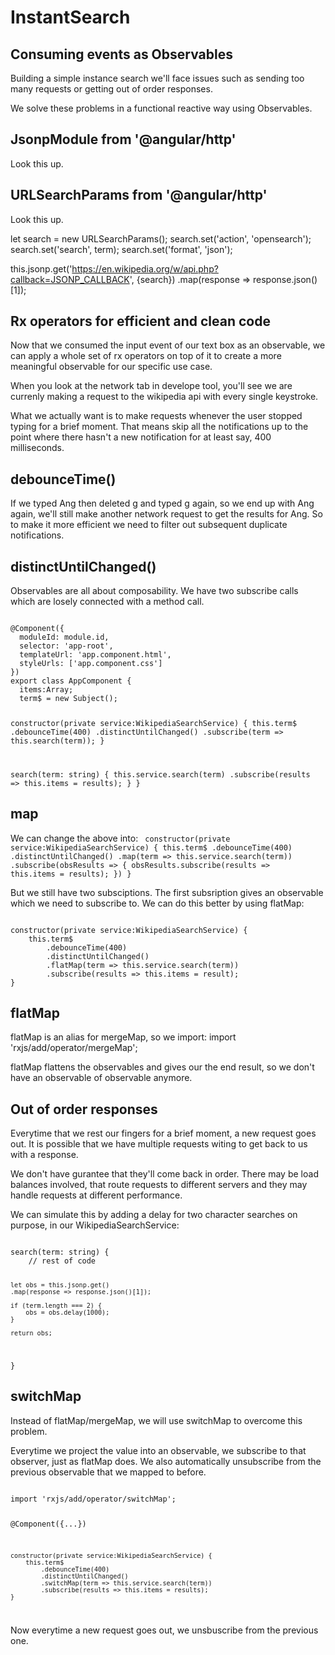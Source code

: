 # InstantSearch

## Consuming events as Observables

Building a simple instance search we'll face issues such as sending too many requests or getting out of order responses.

We solve these problems in a functional reactive way using Observables.

## JsonpModule from '@angular/http'

Look this up.

## URLSearchParams from '@angular/http'

Look this up.

let search = new URLSearchParams();
search.set('action', 'opensearch');
search.set('search', term);
search.set('format', 'json');

this.jsonp.get('https://en.wikipedia.org/w/api.php?callback=JSONP_CALLBACK', {search})
    .map(response => response.json()[1]);

## Rx operators for efficient and clean code

Now that we consumed the input event of our text box as an observable, we can apply a whole set of rx operators on top of it to create a more meaningful observable for our specific use case.  

When you look at the network tab in develope tool, you'll see we are currenly making a request to the wikipedia api with every single keystroke. 

What we actually want is to make requests whenever the user stopped typing for a brief moment. That means skip all the notifications up to the point where there hasn't a new notification for at least say, 400 milliseconds.

## debounceTime()

If we typed Ang then deleted g and typed g again, so we end up with Ang again, we'll still make another network request to get the results for Ang. So to make it more efficient we need to filter out subsequent duplicate notifications.

## distinctUntilChanged()

Observables are all about composability. We have two subscribe calls which are losely connected with a method call. 

<code>
@Component({
  moduleId: module.id,
  selector: 'app-root',
  templateUrl: 'app.component.html',
  styleUrls: ['app.component.css']
})
export class AppComponent {
  items:Array<string>;
  term$ = new Subject<string>(); 
  
  constructor(private service:WikipediaSearchService) {
    this.term$
        .debounceTime(400)
        .distinctUntilChanged()
        .subscribe(term => this.search(term));
  }

  search(term: string) {
    this.service.search(term)
                .subscribe(results => this.items = results);
  }
}
</code>

## map

We can change the above into:
<code>
constructor(private service:WikipediaSearchService) {
    this.term$
        .debounceTime(400)
        .distinctUntilChanged()
        .map(term => this.service.search(term))
        .subscribe(obsResults => {
            obsResults.subscribe(results => this.items = results);
        })
}
</code>

But we still have two subsciptions. The first subsription gives an observable which we need to subscribe to. We can do this better by using flatMap:

<code>
constructor(private service:WikipediaSearchService) {
    this.term$
        .debounceTime(400)
        .distinctUntilChanged()
        .flatMap(term => this.service.search(term))
        .subscribe(results => this.items = result);
}
</code>

## flatMap
flatMap is an alias for mergeMap, so we import:
import 'rxjs/add/operator/mergeMap';

flatMap flattens the observables and gives our the end result, so we don't have an observable of observable anymore. 

## Out of order responses

Everytime that we rest our fingers for a brief moment, a new request goes out. It is possible that we have multiple requests witing to get back to us with a response. 

We don't have gurantee that they'll come back in order.  There may be load balances involved, that route requests to different servers and they may handle requests at different performance.

We can simulate this by adding a delay for two character searches on purpose, in our WikipediaSearchService:

<code>
search(term: string) {
    // rest of code 

    let obs = this.jsonp.get()
    .map(response => response.json()[1]);

    if (term.length === 2) {
        obs = obs.delay(1000);
    }

    return obs;
}
</code>

## switchMap

Instead of flatMap/mergeMap, we will use switchMap to overcome this problem.

Everytime we project the value into an observable, we subscribe to that observer, just as flatMap does. We also automatically unsubscribe from the previous observable that we mapped to before. 

<code>
import 'rxjs/add/operator/switchMap';

@Component({...})

    constructor(private service:WikipediaSearchService) {
        this.term$
            .debounceTime(400)
            .distinctUntilChanged()
            .switchMap(term => this.service.search(term))
            .subscribe(results => this.items = results);
    }
</code> 

Now everytime a new request goes out, we unsbuscribe from the previous one. 